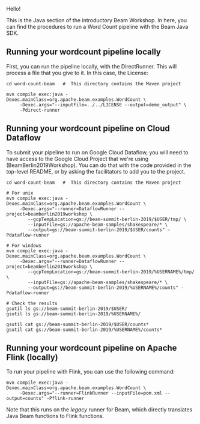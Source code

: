 Hello!

This is the Java section of the introductory Beam Workshop. In here, you can find
the procedures to run a Word Count pipeline with the Beam Java SDK.

## Running your wordcount pipeline locally

First, you can run the pipeline locally, with the DirectRunner. This will process
a file that you give to it. In this case, the License:

```
cd word-count-beam   #  This directory contains the Maven project

mvn compile exec:java -Dexec.mainClass=org.apache.beam.examples.WordCount \
     -Dexec.args="--inputFile=../../LICENSE --output=demo_output" \
     -Pdirect-runner
```

## Running your wordcount pipeline on Cloud Dataflow

To submit your pipeline to run on Google Cloud Dataflow, you will need to have access
to the Google Cloud Project that we're using (BeamBerlin2019Workshop). You can do that 
with the code provided in the top-level README, or by asking the facilitators to
add you to the project.

```
cd word-count-beam   #  This directory contains the Maven project

# For unix
mvn compile exec:java -Dexec.mainClass=org.apache.beam.examples.WordCount \
     -Dexec.args="--runner=DataflowRunner --project=beamberlin2019workshop \
        --gcpTempLocation=gs://beam-summit-berlin-2019/$USER/tmp/ \
        --inputFile=gs://apache-beam-samples/shakespeare/* \
        --output=gs://beam-summit-berlin-2019/$USER/counts" -Pdataflow-runner

# For windows
mvn compile exec:java -Dexec.mainClass=org.apache.beam.examples.WordCount \
     -Dexec.args="--runner=DataflowRunner --project=beamberlin2019workshop \
        --gcpTempLocation=gs://beam-summit-berlin-2019/%USERNAME%/tmp/ \
        --inputFile=gs://apache-beam-samples/shakespeare/* \
        --output=gs://beam-summit-berlin-2019/%USERNAME%/counts" -Pdataflow-runner

# Check the results
gsutil ls gs://beam-summit-berlin-2019/$USER/
gsutil ls gs://beam-summit-berlin-2019/%USERNAME%/

gsutil cat gs://beam-summit-berlin-2019/$USER/counts*
gsutil cat gs://beam-summit-berlin-2019/%USERNAME%/counts*
```

## Running your wordcount pipeline on Apache Flink (locally)

To run your pipeline with Flink, you can use the following command:

```
mvn compile exec:java -Dexec.mainClass=org.apache.beam.examples.WordCount \
     -Dexec.args="--runner=FlinkRunner --inputFile=pom.xml --output=counts" -Pflink-runner
```

Note that this runs on the *legacy* runner for Beam, which directly translates
Java Beam functions to Flink functions.
